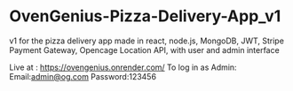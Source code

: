 # OvenGenius-Pizza-Delivery-App_v1
v1 for the pizza delivery app made in react, node.js, MongoDB, JWT, Stripe Payment Gateway, Opencage Location API, with user and admin interface 

Live at : https://ovengenius.onrender.com/
To log in as Admin:
Email:admin@og.com 
Password:123456